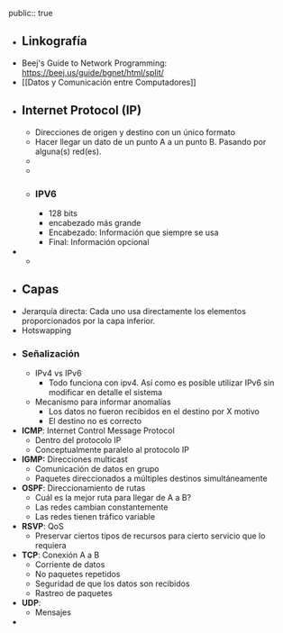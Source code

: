 public:: true

- ## Linkografía
- Beej's Guide to Network Programming: https://beej.us/guide/bgnet/html/split/
- [[Datos y Comunicación entre Computadores]]
- ## Internet Protocol  (IP)
	- Direcciones de origen y destino con un único formato
	- Hacer llegar un dato de un punto A a un punto B. Pasando por alguna(s) red(es).
	-
	-
	- ### IPV6
		- 128 bits
		- encabezado más grande
		- Encabezado: Información que siempre se usa
		- Final: Información opcional
-
	-
- ## Capas
- Jerarquía directa: Cada uno usa directamente los elementos proporcionados por la capa inferior.
- Hotswapping
- ### Señalización
	- IPv4 vs IPv6
		- Todo funciona con ipv4. Así como es posible utilizar IPv6 sin modificar en detalle el sistema
	- Mecanismo para informar anomalías
		- Los datos no fueron recibidos en el destino por X motivo
		- El destino no es correcto
- **ICMP**: Internet Control Message Protocol
	- Dentro del protocolo IP
	- Conceptualmente paralelo al protocolo IP
- **IGMP:** Direcciones multicast
	- Comunicación de datos en grupo
	- Paquetes direccionados a múltiples destinos simultáneamente
- **OSPF**: Direccionamiento de rutas
	- Cuál es la mejor ruta para llegar de A a B?
	- Las redes cambian constantemente
	- Las redes tienen tráfico variable
- **RSVP**: QoS
	- Preservar ciertos tipos de recursos para cierto servicio que lo requiera
- **TCP**: Conexión A a B
	- Corriente de datos
	- No paquetes repetidos
	- Seguridad de que los datos son recibidos
	- Rastreo de paquetes
- **UDP**:
	- Mensajes
-